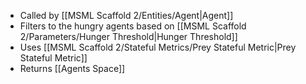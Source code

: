 - Called by [[MSML Scaffold 2/Entities/Agent|Agent]]
- Filters to the hungry agents based on [[MSML Scaffold 2/Parameters/Hunger Threshold|Hunger Threshold]]
- Uses [[MSML Scaffold 2/Stateful Metrics/Prey Stateful Metric|Prey Stateful Metric]]
- Returns [[Agents Space]]